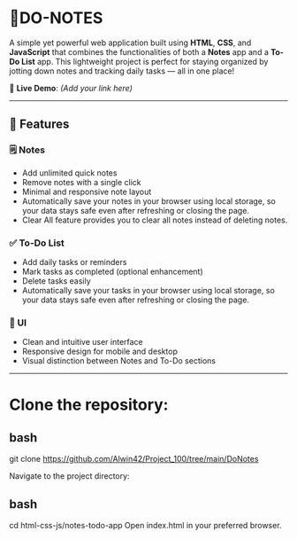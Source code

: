 # 📝DO-NOTES

A simple yet powerful web application built using **HTML**, **CSS**, and **JavaScript** that combines the functionalities of both a **Notes** app and a **To-Do List** app. This lightweight project is perfect for staying organized by jotting down notes and tracking daily tasks — all in one place!

🔗 **Live Demo**: *(Add your link here)*  


---

## 🚀 Features

### 🗒️ Notes
- Add unlimited quick notes
- Remove notes with a single click
- Minimal and responsive note layout
- Automatically save your notes in your browser using local storage, so your data stays safe even after refreshing or closing the page.
- Clear All feature provides you to clear all notes instead of deleting notes.

### ✅ To-Do List
- Add daily tasks or reminders
- Mark tasks as completed (optional enhancement)
- Delete tasks easily
- Automatically save your tasks in your browser using local storage, so your data stays safe even after refreshing or closing the page.

### 🎨 UI
- Clean and intuitive user interface
- Responsive design for mobile and desktop
- Visual distinction between Notes and To-Do sections

---
# Clone the repository:

## bash

git clone https://github.com/Alwin42/Project_100/tree/main/DoNotes

Navigate to the project directory:

## bash

cd html-css-js/notes-todo-app
Open index.html in your preferred browser.